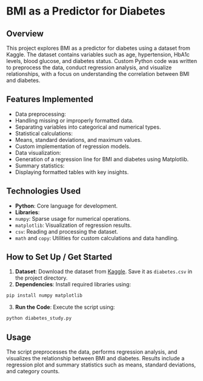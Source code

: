 # BMI as a Predictor for Diabetes
## Overview
This project explores BMI as a predictor for diabetes using a dataset from Kaggle. The dataset
contains variables such as age, hypertension, HbA1c levels, blood glucose, and diabetes status.
Custom Python code was written to preprocess the data, conduct regression analysis, and visualize
relationships, with a focus on understanding the correlation between BMI and diabetes.
## Features Implemented
- Data preprocessing:
 - Handling missing or improperly formatted data.
 - Separating variables into categorical and numerical types.
- Statistical calculations:
 - Means, standard deviations, and maximum values.
 - Custom implementation of regression models.
- Data visualization:
 - Generation of a regression line for BMI and diabetes using Matplotlib.
- Summary statistics:
 - Displaying formatted tables with key insights.
## Technologies Used
- **Python**: Core language for development.
- **Libraries**:
 - `numpy`: Sparse usage for numerical operations.
 - `matplotlib`: Visualization of regression results.
 - `csv`: Reading and processing the dataset.
 - `math` and `copy`: Utilities for custom calculations and data handling.
## How to Set Up / Get Started
1. **Dataset**: Download the dataset from
[Kaggle](https://www.kaggle.com/datasets/iammustafatz/diabetes-prediction-dataset). Save it as
`diabetes.csv` in the project directory.
2. **Dependencies**: Install required libraries using:
 ```bash
 pip install numpy matplotlib
 ```
3. **Run the Code**: Execute the script using:
 ```bash
 python diabetes_study.py
 ```

## Usage
The script preprocesses the data, performs regression analysis, and visualizes the relationship
between BMI and diabetes. Results include a regression plot and summary statistics such as
means, standard deviations, and category counts.
